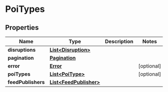 
# PoiTypes

## Properties
Name | Type | Description | Notes
------------ | ------------- | ------------- | -------------
**disruptions** | [**List&lt;Disruption&gt;**](Disruption.md) |  | 
**pagination** | [**Pagination**](Pagination.md) |  | 
**error** | [**Error**](Error.md) |  |  [optional]
**poiTypes** | [**List&lt;PoiType&gt;**](PoiType.md) |  |  [optional]
**feedPublishers** | [**List&lt;FeedPublisher&gt;**](FeedPublisher.md) |  | 




